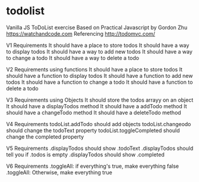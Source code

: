 # todolist
Vanilla JS ToDoList exercise
Based on Practical Javascript by Gordon Zhu
https://watchandcode.com
Referencing http://todomvc.com/

V1 Requirements
It should have a place to store todos
It should have a way to display todos
It should have a way to add new todos
It should have a way to change a todo
It should have a way to delete a todo

V2 Requirements using functions
It should have a place to store todos
It should have a function to display todos
It should have a function to add new todos
It should have a function to change a todo
It should have a function to delete a todo

V3 Requirements using Objects
It should store the todos arrayy on an object
It should have a displayTodos method
It should have a addTodo method
It should have a changeTodo method
It should have a deleteTodo method

V4 Requirements
todoList.addTodo should add objects
todoList.changeodo should change the todoText property
todoList.toggleCompleted should change the completed property

V5 Requirements
.displayTodos should show .todoText
.displayTodos should tell you if .todos is empty
.displayTodos should show .completed

V6 Requirements
.toggleAll: if everything's true, make everything false
.toggleAll: Otherwise, make everything true

